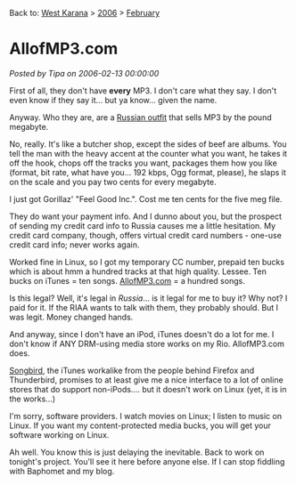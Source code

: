 Back to: [West Karana](/posts/westkarana.md) > [2006](/posts/2006/westkarana.md) > [February](./westkarana.md)
# AllofMP3.com

*Posted by Tipa on 2006-02-13 00:00:00*

First of all, they don't have **every** MP3. I don't care what they say. I don't even know if they say it... but ya know... given the name.

Anyway. Who they are, are a [Russian outfit](http://allofmp3.com) that sells MP3 by the pound megabyte.

No, really. It's like a butcher shop, except the sides of beef are albums. You tell the man with the heavy accent at the counter what you want, he takes it off the hook, chops off the tracks you want, packages them how you like (format, bit rate, what have you... 192 kbps, Ogg format, please), he slaps it on the scale and you pay two cents for every megabyte.

I just got Gorillaz' "Feel Good Inc.". Cost me ten cents for the five meg file.

They do want your payment info. And I dunno about you, but the prospect of sending my credit card info to Russia causes me a little hesitation. My credit card company, though, offers virtual credit card numbers - one-use credit card info; never works again.

Worked fine in Linux, so I got my temporary CC number, prepaid ten bucks which is about hmm a hundred tracks at that high quality. Lessee. Ten bucks on iTunes = ten songs. [AllofMP3.com](http://allofmp3.com) = a hundred songs.

Is this legal? Well, it's legal in *Russia*... is it legal for me to buy it? Why not? I paid for it. If the RIAA wants to talk with them, they probably should. But I was legit. Money changed hands.

And anyway, since I don't have an iPod, iTunes doesn't do a lot for me. I don't know if ANY DRM-using media store works on my Rio. AllofMP3.com does.

[Songbird](http://www.songbirdnest.com/), the iTunes workalike from the people behind Firefox and Thunderbird, promises to at least give me a nice interface to a lot of online stores that do support non-iPods.... but it doesn't work on Linux (yet, it is in the works...)

I'm sorry, software providers. I watch movies on Linux; I listen to music on Linux. If you want my content-protected media bucks, you will get your software working on Linux.

Ah well. You know this is just delaying the inevitable. Back to work on tonight's project. You'll see it here before anyone else. If I can stop fiddling with Baphomet and my blog.
